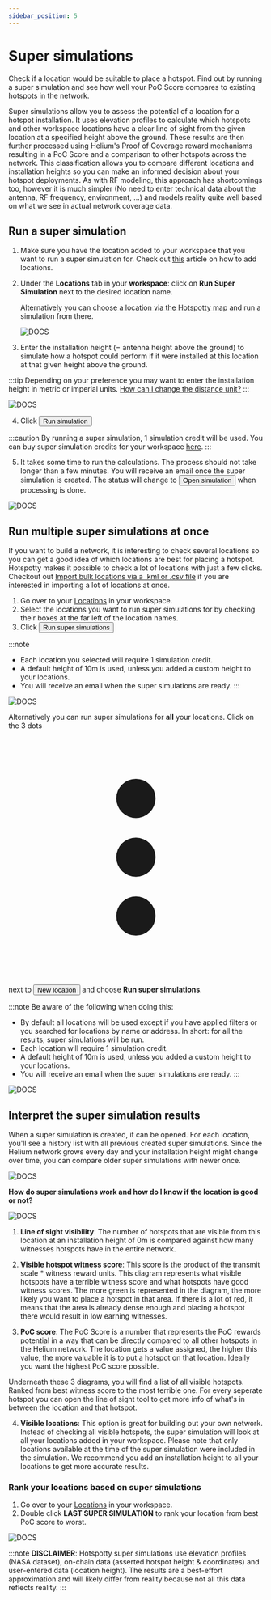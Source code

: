 ```yaml
---
sidebar_position: 5
---
```


# Super simulations

Check if a location would be suitable to place a hotspot. Find out by running a super simulation and see how well your PoC Score compares to existing hotspots in the network.

Super simulations allow you to assess the potential of a location for a hotspot installation. It uses elevation profiles to calculate which hotspots and other workspace locations have a clear line of sight from the given location at a specified height above the ground. These results are then further processed using Helium's Proof of Coverage reward mechanisms resulting in a PoC Score and a comparison to other hotspots across the network. This classification allows you to compare different locations and installation heights so you can make an informed decision about your hotspot deployments.
As with RF modeling, this approach has shortcomings too, however it is much simpler (No need to enter technical data about the antenna, RF frequency, environment, ...) and models reality quite well based on what we see in actual network coverage data.

## Run a super simulation

1. Make sure you have the location added to your workspace that you want to run a super simulation for. Check out [this](manage-locations.md) article on how to add locations.
2. Under the **Locations** tab in your **workspace**: click on **Run Super Simulation** next to the desired location name.

   Alternatively you can [choose a location via the Hotspotty map](manage-locations.md#add-locations-via-the-hotspotty-map) and run a simulation from there.

   ![DOCS](/img/workspace/super-simulation-3.png)

3. Enter the installation height (= antenna height above the ground) to simulate how a hotspot could perform if it were installed at this location at that given height above the ground.

:::tip
Depending on your preference you may want to enter the installation height in metric or imperial units. [How can I change the distance unit?](https://docs.hotspotty.net/FAQ/change-distance-unit)
:::

![DOCS](/img/workspace/super-simulation-1.png)

4. Click <button className="hotspotty-button">Run simulation</button>

:::caution
By running a super simulation, 1 simulation credit will be used. You can buy super simulation credits for your workspace [here](https://app.hotspotty.net/pricing).
:::

5. It takes some time to run the calculations. The process should not take longer than a few minutes. You will receive an email once the super simulation is created. The status will change to <button className="hotspotty-button">Open simulation</button> when processing is done.

![DOCS](/img/workspace/super-simulation-2.png)

## Run multiple super simulations at once

If you want to build a network, it is interesting to check several locations so you can get a good idea of which locations are best for placing a hotspot. Hotspotty makes it possible to check a lot of locations with just a few clicks. Checkout out [Import bulk locations via a .kml or .csv file](manage-locations#add-locations-via-your-workspace) if you are interested in importing a lot of locations at once.

1. Go over to your [Locations](https://app.hotspotty.net/workspace/locations) in your workspace.
2. Select the locations you want to run super simulations for by checking their boxes at the far left of the location names.
3. Click <button className="hotspotty-button">Run super simulations</button>

:::note

- Each location you selected will require 1 simulation credit.
- A default height of 10m is used, unless you added a custom height to your locations.
- You will receive an email when the super simulations are ready.
  :::

![DOCS](/img/workspace/super-simulation-4.png)

Alternatively you can run super simulations for **all** your locations. Click on the 3 dots <svg xmlns="http://www.w3.org/2000/svg" viewBox="-3 -3 26 26" className="los-icon" fill="currentColor" aria-hidden="true"><path d="M10 6a2 2 0 110-4 2 2 0 010 4zM10 12a2 2 0 110-4 2 2 0 010 4zM10 18a2 2 0 110-4 2 2 0 010 4z"></path></svg> next to <button className="hotspotty-button">New location</button> and choose **Run super simulations**.

:::note
Be aware of the following when doing this:

- By default all locations will be used except if you have applied filters or you searched for locations by name or address. In short: for all the results, super simulations will be run.
- Each location will require 1 simulation credit.
- A default height of 10m is used, unless you added a custom height to your locations.
- You will receive an email when the super simulations are ready.
  :::

![DOCS](/img/workspace/super-simulation-5.png)

## Interpret the super simulation results

When a super simulation is created, it can be opened. For each location, you'll see a history list with all previous created super simulations. Since the Helium network grows every day and your installation height might change over time, you can compare older super simulations with newer once.

![DOCS](/img/workspace/super-simulation-6.png)

**How do super simulations work and how do I know if the location is good or not?**

![DOCS](/img/workspace/super-simulation-7.png)

1. **Line of sight visibility**: The number of hotspots that are visible from this location at an installation height of 0m is compared against how many witnesses hotspots have in the entire network.

2. **Visible hotspot witness score**: This score is the product of the transmit scale \* witness reward units. This diagram represents what visible hotspots have a terrible witness score and what hotspots have good witness scores. The more green is represented in the diagram, the more likely you want to place a hotspot in that area. If there is a lot of red, it means that the area is already dense enough and placing a hotspot there would result in low earning witnesses.

3. **PoC score**: The PoC Score is a number that represents the PoC rewards potential in a way that can be directly compared to all other hotspots in the Helium network. The location gets a value assigned, the higher this value, the more valuable it is to put a hotspot on that location. Ideally you want the highest PoC score possible.

Underneath these 3 diagrams, you will find a list of all visible hotspots. Ranked from best witness score to the most terrible one. For every seperate hotspot you can open the line of sight tool to get more info of what's in between the location and that hotspot.

4. **Visible locations**: This option is great for building out your own network. Instead of checking all visible hotspots, the super simulation will look at all your locations added in your workspace. Please note that only locations available at the time of the super simulation were included in the simulation. We recommend you add an installation height to all your locations to get more accurate results.

### Rank your locations based on super simulations

1. Go over to your [Locations](https://app.hotspotty.net/workspace/locations) in your workspace.
2. Double click **LAST SUPER SIMULATION** to rank your location from best PoC score to worst.

![DOCS](/img/workspace/super-simulation-8.png)

:::note
**DISCLAIMER**: Hotspotty super simulations use elevation profiles (NASA dataset), on-chain data (asserted hotspot height & coordinates) and user-entered data (location height). The results are a best-effort approximation and will likely differ from reality because not all this data reflects reality.
:::
